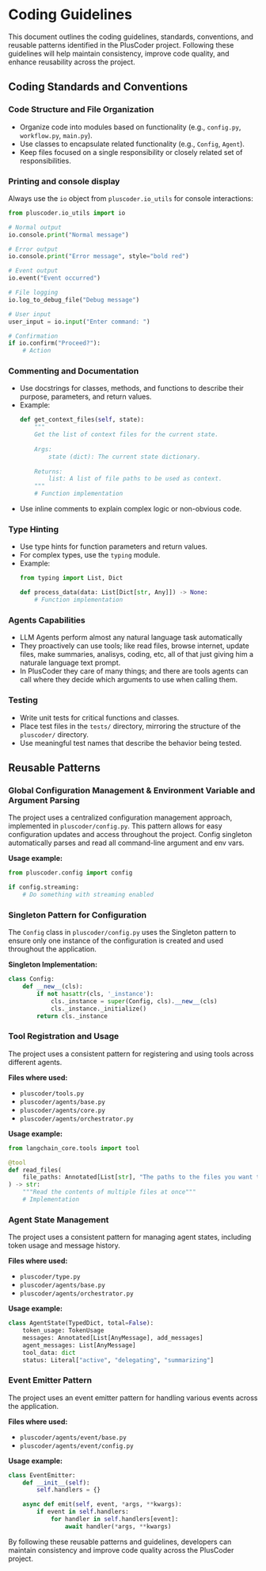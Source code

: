 # Coding Guidelines

This document outlines the coding guidelines, standards, conventions, and reusable patterns identified in the PlusCoder project. Following these guidelines will help maintain consistency, improve code quality, and enhance reusability across the project.

## Coding Standards and Conventions

### Code Structure and File Organization

- Organize code into modules based on functionality (e.g., `config.py`, `workflow.py`, `main.py`).
- Use classes to encapsulate related functionality (e.g., `Config`, `Agent`).
- Keep files focused on a single responsibility or closely related set of responsibilities.

### Printing and console display

Always use the `io` object from `pluscoder.io_utils` for console interactions:

```python
from pluscoder.io_utils import io

# Normal output
io.console.print("Normal message")

# Error output
io.console.print("Error message", style="bold red")

# Event output
io.event("Event occurred")

# File logging
io.log_to_debug_file("Debug message")

# User input
user_input = io.input("Enter command: ")

# Confirmation
if io.confirm("Proceed?"):
    # Action
``` 


### Commenting and Documentation

- Use docstrings for classes, methods, and functions to describe their purpose, parameters, and return values.
- Example:
  ```python
  def get_context_files(self, state):
      """
      Get the list of context files for the current state.
      
      Args:
          state (dict): The current state dictionary.
      
      Returns:
          list: A list of file paths to be used as context.
      """
      # Function implementation
  ```
- Use inline comments to explain complex logic or non-obvious code.


### Type Hinting
- Use type hints for function parameters and return values.
- For complex types, use the `typing` module.
- Example:
  ```python
  from typing import List, Dict

  def process_data(data: List[Dict[str, Any]]) -> None:
      # Function implementation
  ```

### Agents Capabilities
- LLM Agents perform almost any natural language task automatically
- They proactively can use tools; like read files, browse internet, update files, make summaries, analisys, coding, etc, all of that just giving him a naturale language text prompt. 
- In PlusCoder they care of many things; and there are tools agents can call where they decide which arguments to use when calling them.

### Testing

- Write unit tests for critical functions and classes.
- Place test files in the `tests/` directory, mirroring the structure of the `pluscoder/` directory.
- Use meaningful test names that describe the behavior being tested.

## Reusable Patterns

### Global Configuration Management & Environment Variable and Argument Parsing

The project uses a centralized configuration management approach, implemented in `pluscoder/config.py`. This pattern allows for easy configuration updates and access throughout the project. Config singleton automatically parses and read all command-line argument and env vars.

**Usage example:**
```python
from pluscoder.config import config

if config.streaming:
    # Do something with streaming enabled
```

### Singleton Pattern for Configuration

The `Config` class in `pluscoder/config.py` uses the Singleton pattern to ensure only one instance of the configuration is created and used throughout the application.

**Singleton Implementation:**
```python
class Config:
    def __new__(cls):
        if not hasattr(cls, '_instance'):
            cls._instance = super(Config, cls).__new__(cls)
            cls._instance._initialize()
        return cls._instance
```

### Tool Registration and Usage

The project uses a consistent pattern for registering and using tools across different agents.

**Files where used:**
- `pluscoder/tools.py`
- `pluscoder/agents/base.py`
- `pluscoder/agents/core.py`
- `pluscoder/agents/orchestrator.py`

**Usage example:**
```python
from langchain_core.tools import tool

@tool
def read_files(
    file_paths: Annotated[List[str], "The paths to the files you want to read."]
) -> str:
    """Read the contents of multiple files at once"""
    # Implementation
```

### Agent State Management

The project uses a consistent pattern for managing agent states, including token usage and message history.

**Files where used:**
- `pluscoder/type.py`
- `pluscoder/agents/base.py`
- `pluscoder/agents/orchestrator.py`

**Usage example:**
```python
class AgentState(TypedDict, total=False):
    token_usage: TokenUsage
    messages: Annotated[List[AnyMessage], add_messages]
    agent_messages: List[AnyMessage]
    tool_data: dict
    status: Literal["active", "delegating", "summarizing"]
```

### Event Emitter Pattern

The project uses an event emitter pattern for handling various events across the application.

**Files where used:**
- `pluscoder/agents/event/base.py`
- `pluscoder/agents/event/config.py`

**Usage example:**
```python
class EventEmitter:
    def __init__(self):
        self.handlers = {}

    async def emit(self, event, *args, **kwargs):
        if event in self.handlers:
            for handler in self.handlers[event]:
                await handler(*args, **kwargs)
```

By following these reusable patterns and guidelines, developers can maintain consistency and improve code quality across the PlusCoder project.
